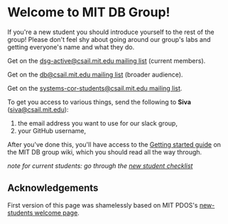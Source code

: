 # Welcome to MIT DB Group!
If you're a new student you should introduce yourself to the rest of the group! Please don't feel shy about going around our group's labs and getting everyone's name and what they do.

Get on the [dsg-active@csail.mit.edu mailing list](https://lists.csail.mit.edu/mailman/listinfo/dsg-active) (current members).

Get on the [db@csail.mit.edu mailing list](https://lists.csail.mit.edu/mailman/listinfo/db) (broader audience).

Get on the [systems-cor-students@csail.mit.edu mailing list](https://lists.csail.mit.edu/mailman/listinfo/systems-cor-students).

To get you access to various things, send the following to **Siva** (siva@csail.mit.edu):

1. the email address you want to use for our slack group,
2. your GitHub username,

After you've done this, you'll have access to the [Getting started guide](https://github.com/mitdbg/wiki/blob/master/new-student-getting-started.md) on the MIT DB group wiki, which you should read all the way through.

_note for current students: go through the [new student checklist](https://github.com/mitdbg/wiki/blob/master/onboarding/new-student-checklist.md)_

## Acknowledgements

First version of this page was shamelessly based on MIT PDOS's [new-students welcome page](https://github.com/mit-pdos/new-students).
